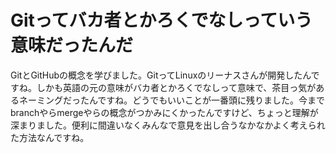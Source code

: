 # Gitってバカ者とかろくでなしっていう意味だったんだ
GitとGitHubの概念を学びました。GitってLinuxのリーナスさんが開発したんですね。しかも英語の元の意味がバカ者とかろくでなしって意味で、茶目っ気があるネーミングだったんですね。どうでもいいことが一番頭に残りました。今までbranchやらmergeやらの概念がつかみにくかったんですけど、ちょっと理解が深まりました。便利に間違いなくみんなで意見を出し合うなかなかよく考えられた方法なんですね。